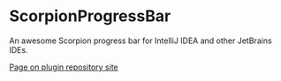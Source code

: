 # ScorpionProgressBar

An awesome Scorpion progress bar for IntelliJ IDEA and other JetBrains IDEs.

[Page on plugin repository site](https://plugins.jetbrains.com/plugin/)
